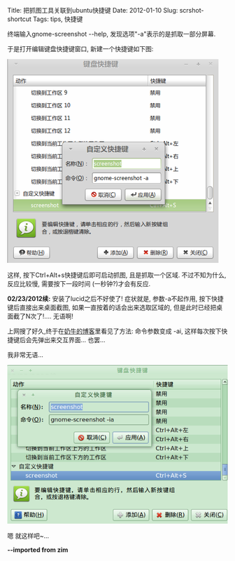 Title: 把抓图工具关联到ubuntu快捷键
Date: 2012-01-10
Slug: scrshot-shortcut
Tags: tips, 快捷键


终端输入gnome-screenshot --help, 发现选项"-a"表示的是抓取一部分屏幕.

于是打开编辑键盘快捷键窗口, 新建一个快捷键如下图:

![](images/./scrshot-shortcut/pasted_image.png)

这样, 按下Ctrl+Alt+s快捷键后即可启动抓图, 且是抓取一个区域. 不过不知为什么, 反应比较慢, 需要按下一段时间  (一秒钟?)才会有反应.

**02/23/2012续:**
安装了lucid之后不好使了!
症状就是, 参数-a不起作用, 按下快捷键后直接出来桌面截图, 如果一直按着的话会出来选取区域的, 但是此时已经把桌面截了N次了!.... 无语啊!

上网搜了好久,终于在[奶牛的博客](http://www.nenew.net/ubuntu-linux-gnome-screenshot-area.html)里看见了方法: 命令参数变成 -ai, 这样每次按下快捷键后会先弹出来交互界面... 也罢...

我非常无语...

![](images/./scrshot-shortcut/pasted_image001.png)

嗯 就这样吧~...



**--imported from zim**





